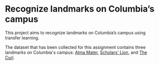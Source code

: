 # Recognize landmarks on Columbia’s campus

This project aims to recognize landmarks on Columbia’s campus using transfer learning.

The dataset that has been collected for this assignment contains three landmarks on Columbia's campus: [Alma Mater](https://en.wikipedia.org/wiki/Alma_mater), [Scholars' Lion](https://blogs.cul.columbia.edu/outdoorsculpture/tag/scholars-lion/), and [The Curl](https://blogs.cul.columbia.edu/outdoorsculpture/tag/curl/). 




